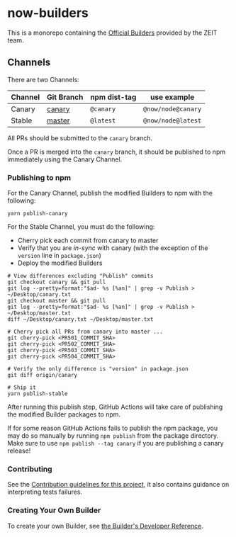 # now-builders

This is a monorepo containing the [Official Builders](https://zeit.co/docs/v2/advanced/builders) provided by the ZEIT team.

## Channels

There are two Channels:

| Channel | Git Branch                                                    | npm dist-tag | use example        |
| ------- | ------------------------------------------------------------- | ------------ | ------------------ |
| Canary  | [canary](https://github.com/zeit/now-builders/commits/canary) | `@canary`    | `@now/node@canary` |
| Stable  | [master](https://github.com/zeit/now-builders/commits/master) | `@latest`    | `@now/node@latest` |

All PRs should be submitted to the `canary` branch.

Once a PR is merged into the `canary` branch, it should be published to npm immediately using the Canary Channel.

### Publishing to npm

For the Canary Channel, publish the modified Builders to npm with the following:

```
yarn publish-canary
```

For the Stable Channel, you must do the following:

- Cherry pick each commit from canary to master
- Verify that you are _in-sync_ with canary (with the exception of the `version` line in `package.json`)
- Deploy the modified Builders

```
# View differences excluding "Publish" commits
git checkout canary && git pull
git log --pretty=format:"$ad- %s [%an]" | grep -v Publish > ~/Desktop/canary.txt
git checkout master && git pull
git log --pretty=format:"$ad- %s [%an]" | grep -v Publish > ~/Desktop/master.txt
diff ~/Desktop/canary.txt ~/Desktop/master.txt

# Cherry pick all PRs from canary into master ...
git cherry-pick <PR501_COMMIT_SHA>
git cherry-pick <PR502_COMMIT_SHA>
git cherry-pick <PR503_COMMIT_SHA>
git cherry-pick <PR504_COMMIT_SHA>

# Verify the only difference is "version" in package.json
git diff origin/canary

# Ship it
yarn publish-stable
```

After running this publish step, GitHub Actions will take care of publishing the modified Builder packages to npm.

If for some reason GitHub Actions fails to publish the npm package, you may do so
manually by running `npm publish` from the package directory. Make sure to
use `npm publish --tag canary` if you are publishing a canary release!

### Contributing

See the [Contribution guidelines for this project](CONTRIBUTING.md), it also contains guidance on interpreting tests failures.

### Creating Your Own Builder

To create your own Builder, see [the Builder's Developer Reference](DEVELOPING_A_BUILDER.md).

